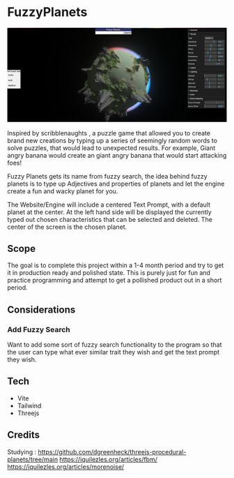 # FuzzyPlanets

![sample](/public/sample.png?raw=true "sample")

Inspired by scribblenaughts , a puzzle game that allowed you to create brand new creations by typing up a series of seemingly random words to solve puzzles, that
would lead to unexpected results. For example, Giant angry banana would create an giant angry banana that would start attacking foes!

Fuzzy Planets gets its name from fuzzy search, the idea behind fuzzy planets is to type up Adjectives and properties of planets and let the engine
create a fun and wacky planet for you.

The Website/Engine will include a centered Text Prompt, with a default planet at the center. At the left hand side will be displayed the currently typed out 
chosen characteristics that can be selected and deleted.  The center of the screen is the chosen planet.

## Scope

The goal is to complete this project within a 1-4 month period and try to get it in production ready and polished state. This is purely just for fun and practice programming and attempt to get a pollished product out in a short period.



## Considerations

### Add Fuzzy Search
 Want to add some sort of fuzzy search functionality to the program so that the user can type what ever similar trait they wish and get the text prompt they wish.




## Tech

 - Vite
 - Tailwind
 - Threejs
 
 



## Credits

Studying :
https://github.com/dgreenheck/threejs-procedural-planets/tree/main
https://iquilezles.org/articles/fbm/
https://iquilezles.org/articles/morenoise/
